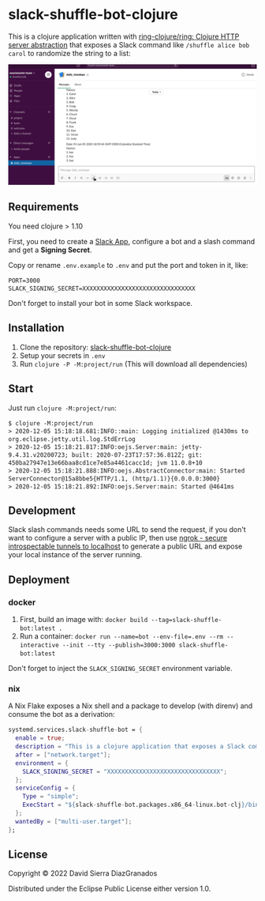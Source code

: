 # slack-shuffle-bot-clojure

This is a clojure application written with [ring-clojure/ring: Clojure HTTP server abstraction](https://github.com/ring-clojure/ring/) that exposes a Slack command like `/shuffle alice bob carol` to randomize the string to a list:

![A screencast](screencast.gif)

## Requirements

You need clojure > 1.10

First, you need to create a [Slack App](https://api.slack.com/apps?new_app=1), configure a bot and a slash command and get a **Signing Secret**.

Copy or rename `.env.example` to `.env` and put the port and token in it, like:

```env
PORT=3000
SLACK_SIGNING_SECRET=XXXXXXXXXXXXXXXXXXXXXXXXXXXXXXXX
```

Don't forget to install your bot in some Slack workspace.

## Installation

1. Clone the repository: [slack-shuffle-bot-clojure](https://github.com/davidsierradz/slack-shuffle-bot-clojure)
2. Setup your secrets in `.env`
3. Run `clojure -P -M:project/run` (This will download all dependencies)

## Start

Just run `clojure -M:project/run`:

```console
$ clojure -M:project/run
> 2020-12-05 15:18:18.681:INFO::main: Logging initialized @1430ms to org.eclipse.jetty.util.log.StdErrLog
> 2020-12-05 15:18:21.817:INFO:oejs.Server:main: jetty-9.4.31.v20200723; built: 2020-07-23T17:57:36.812Z; git: 450ba27947e13e66baa8cd1ce7e85a4461cacc1d; jvm 11.0.8+10
> 2020-12-05 15:18:21.888:INFO:oejs.AbstractConnector:main: Started ServerConnector@15a8bbe5{HTTP/1.1, (http/1.1)}{0.0.0.0:3000}
> 2020-12-05 15:18:21.892:INFO:oejs.Server:main: Started @4641ms
```

## Development

Slack slash commands needs some URL to send the request, if you don't want to configure a server with a public IP, then use [ngrok - secure introspectable tunnels to localhost](https://ngrok.com/) to generate a public URL and expose your local instance of the server running.

## Deployment

### docker

1. First, build an image with: `docker build --tag=slack-shuffle-bot:latest .`
2. Run a container: `docker run --name=bot --env-file=.env --rm --interactive --init --tty --publish=3000:3000 slack-shuffle-bot:latest`

Don't forget to inject the `SLACK_SIGNING_SECRET` environment variable.

### nix

A Nix Flake exposes a Nix shell and a package to develop (with direnv) and consume the bot as a derivation:

```nix
systemd.services.slack-shuffle-bot = {
  enable = true;
  description = "This is a clojure application that exposes a Slack command like `/shuffle alice bob carol` to randomize the string to a list";
  after = ["network.target"];
  environment = {
    SLACK_SIGNING_SECRET = "XXXXXXXXXXXXXXXXXXXXXXXXXXXXXXXX";
  };
  serviceConfig = {
    Type = "simple";
    ExecStart = "${slack-shuffle-bot.packages.x86_64-linux.bot-clj}/bin/slack-shuffle-bot";
  };
  wantedBy = ["multi-user.target"];
};
```

## License

Copyright © 2022 David Sierra DiazGranados

Distributed under the Eclipse Public License either version 1.0.
